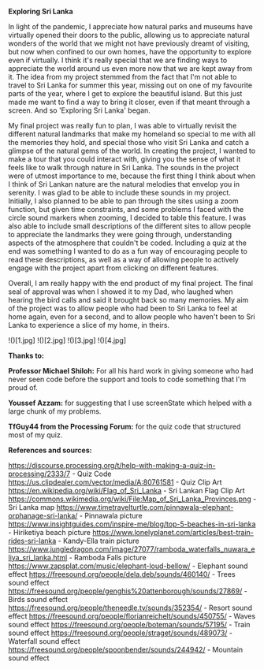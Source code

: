**Exploring Sri Lanka**

In light of the pandemic, I appreciate how natural parks and museums have virtually opened their doors to the public, allowing us to appreciate natural wonders of the world that we might not have previously dreamt of visiting, but now when confined to our own homes, have the opportunity to explore even if virtually. I think it's really special that we are finding ways to appreciate the world around us even more now that we are kept away from it. The idea from my project stemmed from the fact that I'm not able to travel to Sri Lanka for summer this year, missing out on one of my favourite parts of the year, where I get to explore the beautiful island. But this just made me want to find a way to bring it closer, even if that meant through a screen. And so 'Exploring Sri Lanka' began.

My final project was really fun to plan, I was able to virtually revisit the different natural landmarks that make my homeland so special to me with all the memories they hold, and special those who visit Sri Lanka and catch a glimpse of the natural gems of the world. In creating the project, I wanted to make a tour that you could interact with, giving you the sense of what it feels like to walk through nature in Sri Lanka. The sounds in the project were of utmost importance to me, because the first thing I think about when I think of Sri Lankan nature are the natural melodies that envelop you in serenity. I was glad to be able to include these sounds in my project. Initially, I also planned to be able to pan through the sites using a zoom function, but given time constraints, and some problems I faced with the circle sound markers when zooming, I decided to table this feature. I was also able to include small descriptions of the different sites to allow people to appreciate the landmarks they were going through, understanding aspects of the atmosphere that couldn't be coded. Including a quiz at the end was something I wanted to do as a fun way of encouraging people to read these descriptions, as well as a way of allowing people to actively engage with the project apart from clicking on different features. 

Overall, I am really happy with the end product of my final project. The final seal of approval was when I showed it to my Dad, who laughed when hearing the bird calls and said it brought back so many memories. My aim of the project was to allow people who had been to Sri Lanka to feel at home again, even for a second, and to allow people who haven't been to Sri Lanka to experience a slice of my home, in theirs. 

!()[1.jpg]
!()[2.jpg]
!()[3.jpg]
!()[4.jpg]

**Thanks to:**

**Professor Michael Shiloh:** For all his hard work in giving someone who had never seen code before the support and tools to code something that I'm proud of.

**Youssef Azzam:** for suggesting that I use screenState which helped with a large chunk of my problems.

**TfGuy44 from the Processing Forum:** for the quiz code that structured most of my quiz.

**References and sources:**

https://discourse.processing.org/t/help-with-making-a-quiz-in-processing/2333/7 - Quiz Code
https://us.clipdealer.com/vector/media/A:80761581 - Quiz Clip Art
https://en.wikipedia.org/wiki/Flag_of_Sri_Lanka - Sri Lankan Flag Clip Art
https://commons.wikimedia.org/wiki/File:Map_of_Sri_Lanka_Provinces.png - Sri Lanka map
https://www.timetravelturtle.com/pinnawala-elephant-orphanage-sri-lanka/ - Pinnawala picture
https://www.insightguides.com/inspire-me/blog/top-5-beaches-in-sri-lanka - Hiriketiya beach picture
https://www.lonelyplanet.com/articles/best-train-rides-sri-lanka - Kandy-Ella train picture
https://www.jungledragon.com/image/27077/ramboda_waterfalls_nuwara_eliya_sri_lanka.html - Ramboda Falls picture
https://www.zapsplat.com/music/elephant-loud-bellow/ - Elephant sound effect
https://freesound.org/people/dela.deb/sounds/460140/ - Trees sound effect
https://freesound.org/people/genghis%20attenborough/sounds/27869/ - Birds sound effect
https://freesound.org/people/theneedle.tv/sounds/352354/ - Resort sound effect
https://freesound.org/people/florianreichelt/sounds/450755/ - Waves sound effect
https://freesound.org/people/boteman/sounds/57195/ - Train sound effect
https://freesound.org/people/straget/sounds/489073/ - Waterfall sound effect
https://freesound.org/people/spoonbender/sounds/244942/ - Mountain sound effect


